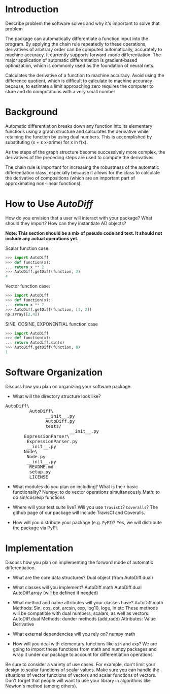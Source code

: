 # Introduction
Describe problem the software solves and why it's important to solve that problem

The package can automatically differentiate a function input into the program. By applying the chain rule repeatedly to these operations, derivatives of arbitrary order can be computed automatically, accurately to machine accuracy. It currently supports forward-mode differentiation.
The major application of automatic differentiation is gradient-based optimization, which is commonly used as the foundation of neural nets.

Calculates the derivative of a function to machine accuracy.
Avoid using the difference quotient, which is difficult to calculate to machine accuracy because, to estimate a limit approaching zero requires the computer to store and do computations with a very small number

# Background  
Automatic differentiation breaks down any function into its elementary functions using a graph structure and calculates the derivative while retaining the function by using dual numbers. This is accomplished by substituting (x + ɛ x-prime) for x in f(x).

As the steps of the graph structure become successively more complex, the derivatives of the preceding steps are used to compute the derivatives.

The chain rule is important for increasing the robustness of the automatic differentiation class, especially because it allows for the class to calculate the derivative of compositions (which are an important part of approximating non-linear functions).

# How to Use *AutoDiff*
How do you envision that a user will interact with your package?  What should they import?  How can they instantiate AD objects?

**Note: This section should be a mix of pseudo code and text.  It should not include any actual operations yet.**

Scalar function case:

```python
>>> import AutoDiff
>>> def function(x):
...	return x ** 2
>>> AutoDiff.getDiff(function, 2)
4
```

Vector function case:
```python
>>> import AutoDiff
>>> def function(x):
...	return x ** 2
>>> AutoDiff.getDiff(function, [1, 2])
np.array([2,4])
```
SINE, COSINE, EXPONENTIAL function case
```python
>>> import AutoDiff
>>> def function(x):
...	return Autodiff.sin(x)
>>> AutoDiff.getDiff(function, 0)
1
```
# Software Organization
Discuss how you plan on organizing your software package.
* What will the directory structure look like?

<pre>
AutoDiff\
         AutoDiff\
               __init__.py
               AutoDiff.py
               tests/
                    	__init__.py
	   ExpressionParser\
		ExpressionParser.py
		__init__.py
	   Node\
		Node.py
		__init__.py
         README.md
         setup.py
         LICENSE
</pre>

* What modules do you plan on including?  What is their basic functionality?
	Numpy: to do vector operations simultaneously
Math: to do sin/cos/exp functions

* Where will your test suite live?  Will you use `TravisCI`? `Coveralls`?
	The github page of our package will include TravisCI and Coveralls.
* How will you distribute your package (e.g. `PyPI`)?
Yes, we will distribute the package via PyPI.

# Implementation
Discuss how you plan on implementing the forward mode of automatic differentiation.
* What are the core data structures?
Dual object (from AutoDiff.dual)
* What classes will you implement?
AutoDiff.math
AutoDiff.dual
AutoDiff.array (will be defined if needed)
* What method and name attributes will your classes have?
AutoDiff.math
Methods:
Sin, cos, cot, arcsin, exp, log10, loge, ln etc
		These methods will be compatible with dual numbers, scalars, as well as vectors.
AutoDiff.dual
	Methods:
dunder methods (add,radd)
	Attributes:
Value
Derivative

* What external dependencies will you rely on?
numpy
math
* How will you deal with elementary functions like `sin` and `exp`?
We are going to import these functions from math and numpy packages and wrap it under our package to account for differentiation operations

Be sure to consider a variety of use cases.  For example, don't limit your design to scalar
functions of scalar values.  Make sure you can handle the situations of vector functions of vectors and scalar functions of vectors.  Don't forget that people will want to use your library in algorithms like Newton's method (among others).

